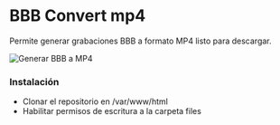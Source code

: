 # BBB Convert mp4
Permite generar grabaciones BBB a formato MP4 listo para descargar.

![Generar BBB a MP4](https://tunqui.pe/bbb/images/logo_bbb_convert.svg)

### Instalación

- Clonar el repositorio en /var/www/html
- Habilitar permisos de escritura a la carpeta files
